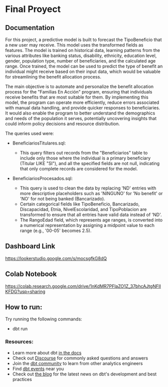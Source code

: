 # Final Proyect

## Documentation

For this project, a predictive model is built to forecast the TipoBeneficio that a new user may receive. This model uses the transformed fields as features. The model is trained on historical data, learning patterns from the various attributes like banking status, disability, ethnicity, education level, gender, population type, number of beneficiaries, and the calculated age range.
Once trained, the model can be used to predict the type of benefit an individual might receive based on their input data, which would be valuable for streamlining the benefit allocation process.

The main objective is to automate and personalize the benefit allocation process for the "Familias En Acción" program, ensuring that individuals receive benefits that are most suitable for them. By implementing this model, the program can operate more efficiently, reduce errors associated with manual data handling, and provide quicker responses to beneficiaries.
It would also enable the program to better understand the demographics and needs of the population it serves, potentially uncovering insights that could inform policy decisions and resource distribution.

The queries used were:

- BeneficiariosTitulares.sql:

  - This query filters out records from the "Beneficiarios" table to include only those where the individual is a primary beneficiary (Titular LIKE "SI"), and all the specified fields are not null, indicating that only complete records are considered for the model.

- BeneficiariosProcesados.sql:
  - This query is used to clean the data by replacing 'ND' entries with more descriptive placeholders such as 'NINGUNO' for 'No benefit' or 'NO' for not being banked (Bancarizado).
  - Certain categorical fields like TipoBeneficio, Bancarizado, Discapacidad, Etnia, NivelEscolaridad, and TipoPoblacion are transformed to ensure that all entries have valid data instead of 'ND'.
  - The RangoEdad field, which represents age ranges, is converted into a numerical representation by assigning a midpoint value to each range (e.g., '00-05' becomes 2.5).

## Dashboard Link

https://lookerstudio.google.com/s/mocsgfkG8dQ

## Colab Notebook

https://colab.research.google.com/drive/1nKdMR7PFlaZO1Z_37bhcAJtgNFIIKFDG?usp=sharing

## How to run:

Try running the following commands:

- dbt run

### Resources:

- Learn more about dbt [in the docs](https://docs.getdbt.com/docs/introduction)
- Check out [Discourse](https://discourse.getdbt.com/) for commonly asked questions and answers
- Join the [dbt community](https://getdbt.com/community) to learn from other analytics engineers
- Find [dbt events](https://events.getdbt.com) near you
- Check out [the blog](https://blog.getdbt.com/) for the latest news on dbt's development and best practices
